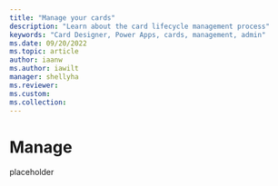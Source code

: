 ```yaml
---
title: "Manage your cards"
description: "Learn about the card lifecycle management process"
keywords: "Card Designer, Power Apps, cards, management, admin"
ms.date: 09/20/2022
ms.topic: article
author: iaanw
ms.author: iawilt
manager: shellyha
ms.reviewer: 
ms.custom: 
ms.collection: 
---
```


# Manage

placeholder